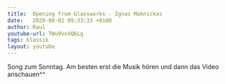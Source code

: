 ```yaml
---
title:  Opening from Glassworks - Ignas Maknickas 
date:   2020-08-02 09:33:33 +0100
author: Raul
youtube-url: TWu9VxVQ6Lg
tags: klassik
layout: youtube
---
```


Song zum Sonntag.
Am besten erst die Musik hören und dann das Video anschauen^^

